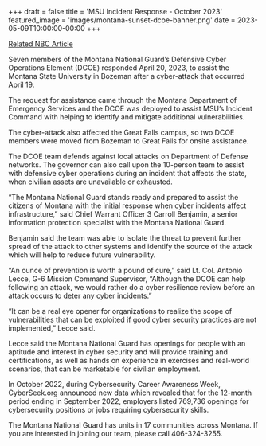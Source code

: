 +++
draft = false
title = 'MSU Incident Response - October 2023'
featured_image = 'images/montana-sunset-dcoe-banner.png'
date = 2023-05-09T10:00:00-00:00
+++

[Related NBC Article](https://nbcmontana.com/news/local/montana-national-guard-responds-to-cyber-attack-at-msu)

Seven members of the Montana National Guard’s Defensive Cyber Operations Element (DCOE) responded April 20, 2023, to assist the Montana State University in Bozeman after a cyber-attack that occurred April 19.

The request for assistance came through the Montana Department of Emergency Services and the DCOE was deployed to assist MSU’s Incident Command with helping to identify and mitigate additional vulnerabilities.

The cyber-attack also affected the Great Falls campus, so two DCOE members were moved from Bozeman to Great Falls for onsite assistance.

The DCOE team defends against local attacks on Department of Defense networks. The governor can also call upon the 10-person team to assist with defensive cyber operations during an incident that affects the state, when civilian assets are unavailable or exhausted.

“The Montana National Guard stands ready and prepared to assist the citizens of Montana with the initial response when cyber incidents affect infrastructure,” said Chief Warrant Officer 3 Carroll Benjamin, a senior information protection specialist with the Montana National Guard.

Benjamin said the team was able to isolate the threat to prevent further spread of the attack to other systems and identify the source of the attack which will help to reduce future vulnerability.

“An ounce of prevention is worth a pound of cure,” said Lt. Col. Antonio Lecce, G-6 Mission Command Supervisor, “Although the DCOE can help following an attack, we would rather do a cyber resilience review before an attack occurs to deter any cyber incidents.”

“It can be a real eye opener for organizations to realize the scope of vulnerabilities that can be exploited if good cyber security practices are not implemented,” Lecce said.

Lecce said the Montana National Guard has openings for people with an aptitude and interest in cyber security and will provide training and certifications, as well as hands on experience in exercises and real-world scenarios, that can be marketable for civilian employment.

In October 2022, during Cybersecurity Career Awareness Week, CyberSeek.org announced new data which revealed that for the 12-month period ending in September 2022, employers listed 769,736 openings for cybersecurity positions or jobs requiring cybersecurity skills.

The Montana National Guard has units in 17 communities across Montana. If you are interested in joining our team, please call 406-324-3255.
